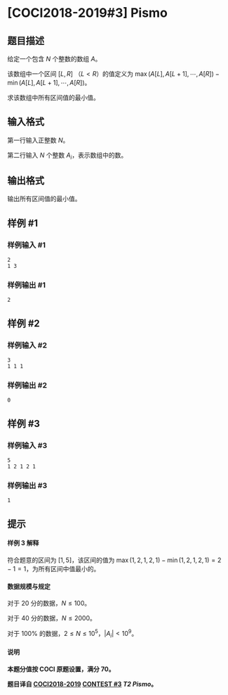 # [COCI2018-2019#3] Pismo

## 题目描述

给定一个包含 $N$ 个整数的数组 $A$。

该数组中一个区间 $[L,R]$ （$L \lt R$）的值定义为 $\max(A[L],A[L+1],\cdots,A[R])-\min(A[L],A[L+1],\cdots,A[R])$。

求该数组中所有区间值的最小值。

## 输入格式

第一行输入正整数 $N$。

第二行输入 $N$ 个整数 $A_i$，表示数组中的数。

## 输出格式

输出所有区间值的最小值。

## 样例 #1

### 样例输入 #1
```
2
1 3
```

### 样例输出 #1

```
2
```

## 样例 #2

### 样例输入 #2
```
3
1 1 1
```

### 样例输出 #2

```
0
```

## 样例 #3

### 样例输入 #3
```
5
1 2 1 2 1
```

### 样例输出 #3

```
1
```

## 提示

#### 样例 3 解释

符合题意的区间为 $[1,5]$，该区间的值为 $\max(1,2,1,2,1)-\min(1,2,1,2,1)=2-1=1$，为所有区间中值最小的。

#### 数据规模与规定

对于 $20$ 分的数据，$N \le 100$。

对于 $40$ 分的数据，$N \le 2000$。

对于 $100\%$ 的数据，$2 \le N \le 10^5$，$|A_i| \lt 10^9$。

#### 说明

**本题分值按 COCI 原题设置，满分 $70$。**

**题目译自 [COCI2018-2019](https://hsin.hr/coci/archive/2018_2019/) [CONTEST #3](https://hsin.hr/coci/archive/2018_2019/contest3_tasks.pdf)  _T2 Pismo_。**
